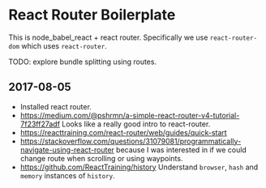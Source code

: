 # React Router Boilerplate

This is node_babel_react + react router.
Specifically we use `react-router-dom` which uses `react-router`.

TODO: explore bundle splitting using routes.

## 2017-08-05
- Installed react router.
- https://medium.com/@pshrmn/a-simple-react-router-v4-tutorial-7f23ff27adf
  Looks like a really good intro to react-router.
- https://reacttraining.com/react-router/web/guides/quick-start
- https://stackoverflow.com/questions/31079081/programmatically-navigate-using-react-router
  because I was interested in if we could change route when scrolling or using waypoints.
- https://github.com/ReactTraining/history
  Understand `browser`, `hash` and `memory` instances of `history`.

